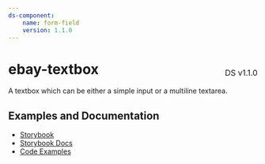 ```yaml
---
ds-component:
    name: form-field
    version: 1.1.0
---
```


<h1 style='display: flex; justify-content: space-between; align-items: center;'>
    <span>
        ebay-textbox
    </span>
    <span style='font-weight: normal; font-size: medium; margin-bottom: -15px;'>
        DS v1.1.0
    </span>
</h1>

A textbox which can be either a simple input or a multiline textarea.

## Examples and Documentation

-   [Storybook](https://ebay.github.io/ebayui-core/?path=/story/form-input-ebay-textbox)
-   [Storybook Docs](https://ebay.github.io/ebayui-core/?path=/docs/form-input-ebay-textbox)
-   [Code Examples](https://github.com/eBay/ebayui-core/tree/master/src/components/ebay-textbox/examples)
